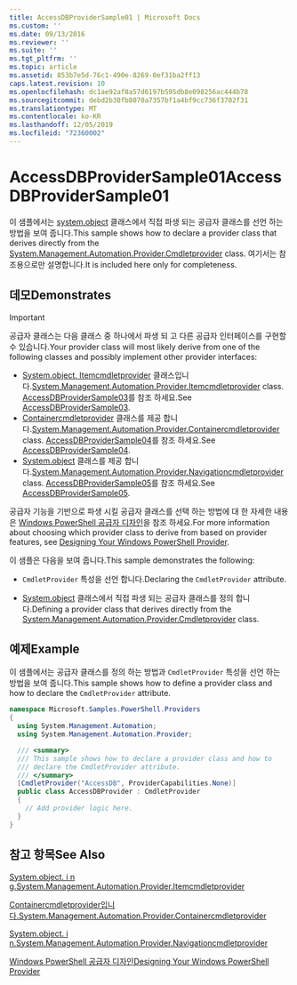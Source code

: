 ```yaml
---
title: AccessDBProviderSample01 | Microsoft Docs
ms.custom: ''
ms.date: 09/13/2016
ms.reviewer: ''
ms.suite: ''
ms.tgt_pltfrm: ''
ms.topic: article
ms.assetid: 853b7e5d-76c1-490e-8269-0ef31ba2ff13
caps.latest.revision: 10
ms.openlocfilehash: dc1ae92af8a57d6197b595db8e098256ac444b78
ms.sourcegitcommit: debd2b38fb8070a7357bf1a4bf9cc736f3702f31
ms.translationtype: MT
ms.contentlocale: ko-KR
ms.lasthandoff: 12/05/2019
ms.locfileid: "72360002"
---
```

# <a name="accessdbprovidersample01"></a><span data-ttu-id="2a5af-102">AccessDBProviderSample01</span><span class="sxs-lookup"><span data-stu-id="2a5af-102">AccessDBProviderSample01</span></span>

<span data-ttu-id="2a5af-103">이 샘플에서는 [system.object](/dotnet/api/System.Management.Automation.Provider.CmdletProvider) 클래스에서 직접 파생 되는 공급자 클래스를 선언 하는 방법을 보여 줍니다.</span><span class="sxs-lookup"><span data-stu-id="2a5af-103">This sample shows how to declare a provider class that derives directly from the [System.Management.Automation.Provider.Cmdletprovider](/dotnet/api/System.Management.Automation.Provider.CmdletProvider) class.</span></span> <span data-ttu-id="2a5af-104">여기서는 참조용으로만 설명합니다.</span><span class="sxs-lookup"><span data-stu-id="2a5af-104">It is included here only for completeness.</span></span>

## <a name="demonstrates"></a><span data-ttu-id="2a5af-105">데모</span><span class="sxs-lookup"><span data-stu-id="2a5af-105">Demonstrates</span></span>

> [!IMPORTANT]
> <span data-ttu-id="2a5af-106">공급자 클래스는 다음 클래스 중 하나에서 파생 되 고 다른 공급자 인터페이스를 구현할 수 있습니다.</span><span class="sxs-lookup"><span data-stu-id="2a5af-106">Your provider class will most likely derive from one of the following classes and possibly implement other provider interfaces:</span></span>
>
> -   <span data-ttu-id="2a5af-107">[System.object. Itemcmdletprovider](/dotnet/api/System.Management.Automation.Provider.ItemCmdletProvider) 클래스입니다.</span><span class="sxs-lookup"><span data-stu-id="2a5af-107">[System.Management.Automation.Provider.Itemcmdletprovider](/dotnet/api/System.Management.Automation.Provider.ItemCmdletProvider) class.</span></span> <span data-ttu-id="2a5af-108">[AccessDBProviderSample03](./accessdbprovidersample03.md)를 참조 하세요.</span><span class="sxs-lookup"><span data-stu-id="2a5af-108">See [AccessDBProviderSample03](./accessdbprovidersample03.md).</span></span>
> -   <span data-ttu-id="2a5af-109">[Containercmdletprovider](/dotnet/api/System.Management.Automation.Provider.ContainerCmdletProvider) 클래스를 제공 합니다.</span><span class="sxs-lookup"><span data-stu-id="2a5af-109">[System.Management.Automation.Provider.Containercmdletprovider](/dotnet/api/System.Management.Automation.Provider.ContainerCmdletProvider) class.</span></span> <span data-ttu-id="2a5af-110">[AccessDBProviderSample04](./accessdbprovidersample04.md)를 참조 하세요.</span><span class="sxs-lookup"><span data-stu-id="2a5af-110">See [AccessDBProviderSample04](./accessdbprovidersample04.md).</span></span>
> -   <span data-ttu-id="2a5af-111">[System.object](/dotnet/api/System.Management.Automation.Provider.NavigationCmdletProvider) 클래스를 제공 합니다.</span><span class="sxs-lookup"><span data-stu-id="2a5af-111">[System.Management.Automation.Provider.Navigationcmdletprovider](/dotnet/api/System.Management.Automation.Provider.NavigationCmdletProvider) class.</span></span> <span data-ttu-id="2a5af-112">[AccessDBProviderSample05](./accessdbprovidersample05.md)를 참조 하세요.</span><span class="sxs-lookup"><span data-stu-id="2a5af-112">See [AccessDBProviderSample05](./accessdbprovidersample05.md).</span></span>
>
> <span data-ttu-id="2a5af-113">공급자 기능을 기반으로 파생 시킬 공급자 클래스를 선택 하는 방법에 대 한 자세한 내용은 [Windows PowerShell 공급자 디자인](./provider-types.md)을 참조 하세요.</span><span class="sxs-lookup"><span data-stu-id="2a5af-113">For more information about choosing which provider class to derive from based on provider features, see [Designing Your Windows PowerShell Provider](./provider-types.md).</span></span>

<span data-ttu-id="2a5af-114">이 샘플은 다음을 보여 줍니다.</span><span class="sxs-lookup"><span data-stu-id="2a5af-114">This sample demonstrates the following:</span></span>

- <span data-ttu-id="2a5af-115">`CmdletProvider` 특성을 선언 합니다.</span><span class="sxs-lookup"><span data-stu-id="2a5af-115">Declaring the `CmdletProvider` attribute.</span></span>

- <span data-ttu-id="2a5af-116">[System.object](/dotnet/api/System.Management.Automation.Provider.CmdletProvider) 클래스에서 직접 파생 되는 공급자 클래스를 정의 합니다.</span><span class="sxs-lookup"><span data-stu-id="2a5af-116">Defining a provider class that derives directly from the [System.Management.Automation.Provider.Cmdletprovider](/dotnet/api/System.Management.Automation.Provider.CmdletProvider) class.</span></span>

## <a name="example"></a><span data-ttu-id="2a5af-117">예제</span><span class="sxs-lookup"><span data-stu-id="2a5af-117">Example</span></span>

<span data-ttu-id="2a5af-118">이 샘플에서는 공급자 클래스를 정의 하는 방법과 `CmdletProvider` 특성을 선언 하는 방법을 보여 줍니다.</span><span class="sxs-lookup"><span data-stu-id="2a5af-118">This sample shows how to define a provider class and how to declare the `CmdletProvider` attribute.</span></span>

```csharp
namespace Microsoft.Samples.PowerShell.Providers
{
  using System.Management.Automation;
  using System.Management.Automation.Provider;

  /// <summary>
  /// This sample shows how to declare a provider class and how to
  /// declare the CmdletProvider attribute.
  /// </summary>
  [CmdletProvider("AccessDB", ProviderCapabilities.None)]
  public class AccessDBProvider : CmdletProvider
  {
    // Add provider logic here.
  }
}
```

## <a name="see-also"></a><span data-ttu-id="2a5af-119">참고 항목</span><span class="sxs-lookup"><span data-stu-id="2a5af-119">See Also</span></span>

[<span data-ttu-id="2a5af-120">System.object. i n g.</span><span class="sxs-lookup"><span data-stu-id="2a5af-120">System.Management.Automation.Provider.Itemcmdletprovider</span></span>](/dotnet/api/System.Management.Automation.Provider.ItemCmdletProvider)

[<span data-ttu-id="2a5af-121">Containercmdletprovider입니다.</span><span class="sxs-lookup"><span data-stu-id="2a5af-121">System.Management.Automation.Provider.Containercmdletprovider</span></span>](/dotnet/api/System.Management.Automation.Provider.ContainerCmdletProvider)

[<span data-ttu-id="2a5af-122">System.object. i n.</span><span class="sxs-lookup"><span data-stu-id="2a5af-122">System.Management.Automation.Provider.Navigationcmdletprovider</span></span>](/dotnet/api/System.Management.Automation.Provider.NavigationCmdletProvider)

[<span data-ttu-id="2a5af-123">Windows PowerShell 공급자 디자인</span><span class="sxs-lookup"><span data-stu-id="2a5af-123">Designing Your Windows PowerShell Provider</span></span>](./provider-types.md)